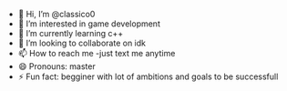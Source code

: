 - 👋 Hi, I’m @classico0
- 👀 I’m interested in game development
- 🌱 I’m currently learning c++
- 💞️ I’m looking to collaborate on idk
- 📫 How to reach me -just text me anytime
- 😄 Pronouns: master
- ⚡ Fun fact: begginer with lot of ambitions and goals to be successfull

<!---
classico0/classico0 is a ✨ special ✨ repository because its `README.md` (this file) appears on your GitHub profile.
You can click the Preview link to take a look at your changes.
--->

